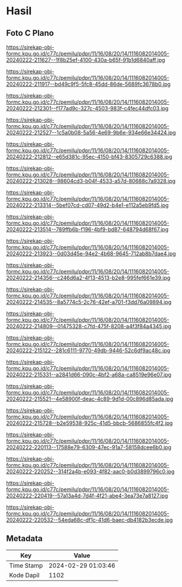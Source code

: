 # Hasil

## Foto C Plano

https://sirekap-obj-formc.kpu.go.id/c77c/pemilu/pdpr/11/16/08/20/14/1116082014005-20240222-211627--1f8b25ef-4100-430a-b65f-91b1d6840aff.jpg

https://sirekap-obj-formc.kpu.go.id/c77c/pemilu/pdpr/11/16/08/20/14/1116082014005-20240222-211917--bd49c9f5-5fc8-45dd-86de-5689fc3678b0.jpg

https://sirekap-obj-formc.kpu.go.id/c77c/pemilu/pdpr/11/16/08/20/14/1116082014005-20240222-212301--f177ad9c-327c-4503-983f-c4fec44dfc03.jpg

https://sirekap-obj-formc.kpu.go.id/c77c/pemilu/pdpr/11/16/08/20/14/1116082014005-20240222-212527--1c5a0b08-5a56-4e69-9b6e-934e66e34424.jpg

https://sirekap-obj-formc.kpu.go.id/c77c/pemilu/pdpr/11/16/08/20/14/1116082014005-20240222-212812--e65d381c-95ec-4150-bf43-8305729c6388.jpg

https://sirekap-obj-formc.kpu.go.id/c77c/pemilu/pdpr/11/16/08/20/14/1116082014005-20240222-213028--98604cd3-b04f-4533-a57d-80688c7a9328.jpg

https://sirekap-obj-formc.kpu.go.id/c77c/pemilu/pdpr/11/16/08/20/14/1116082014005-20240222-213314--5bef07cd-cd07-49d2-b4e1-e112a5eb9fd5.jpg

https://sirekap-obj-formc.kpu.go.id/c77c/pemilu/pdpr/11/16/08/20/14/1116082014005-20240222-213514--789ffb6b-f196-4bf9-bd87-648794d68f67.jpg

https://sirekap-obj-formc.kpu.go.id/c77c/pemilu/pdpr/11/16/08/20/14/1116082014005-20240222-213923--0d03d45e-94e2-4b68-9645-712ab8b7dae4.jpg

https://sirekap-obj-formc.kpu.go.id/c77c/pemilu/pdpr/11/16/08/20/14/1116082014005-20240222-214356--c246d6a2-4f13-4513-b2e8-995fef661e39.jpg

https://sirekap-obj-formc.kpu.go.id/c77c/pemilu/pdpr/11/16/08/20/14/1116082014005-20240222-214535--8a5774c5-2c76-42ef-a701-f3dd76a09894.jpg

https://sirekap-obj-formc.kpu.go.id/c77c/pemilu/pdpr/11/16/08/20/14/1116082014005-20240222-214809--01475328-c7fd-475f-8208-a4f3f84a4345.jpg

https://sirekap-obj-formc.kpu.go.id/c77c/pemilu/pdpr/11/16/08/20/14/1116082014005-20240222-215122--281c6111-9770-49db-9446-52c6df9ac48c.jpg

https://sirekap-obj-formc.kpu.go.id/c77c/pemilu/pdpr/11/16/08/20/14/1116082014005-20240222-215331--a2841d66-090c-4bf2-a68a-ca8519e96e07.jpg

https://sirekap-obj-formc.kpu.go.id/c77c/pemilu/pdpr/11/16/08/20/14/1116082014005-20240222-215521--4e58900f-deac-4c89-9d1d-00c896d85ada.jpg

https://sirekap-obj-formc.kpu.go.id/c77c/pemilu/pdpr/11/16/08/20/14/1116082014005-20240222-215728--b2e59538-925c-41d5-bbcb-5686855fc4f2.jpg

https://sirekap-obj-formc.kpu.go.id/c77c/pemilu/pdpr/11/16/08/20/14/1116082014005-20240222-220113--17588e79-6309-47ec-91a7-58158dcee6b0.jpg

https://sirekap-obj-formc.kpu.go.id/c77c/pemilu/pdpr/11/16/08/20/14/1116082014005-20240222-220252--314f2a4b-e093-4f82-aac0-b0d3899796c0.jpg

https://sirekap-obj-formc.kpu.go.id/c77c/pemilu/pdpr/11/16/08/20/14/1116082014005-20240222-220419--57a13a4d-7d4f-4f21-abe4-3ea73e7a8127.jpg

https://sirekap-obj-formc.kpu.go.id/c77c/pemilu/pdpr/11/16/08/20/14/1116082014005-20240222-220532--54eda68c-df1c-41d6-baec-db4182b3ecde.jpg


## Metadata

| Key        | Value               |
| ---------- | ------------------- |
| Time Stamp | 2024-02-29 01:03:46 |
| Kode Dapil | 1102                |



